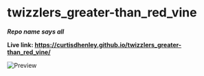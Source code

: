 # twizzlers_greater-than_red_vine
***Repo name says all***

**Live link: https://curtisdhenley.github.io/twizzlers_greater-than_red_vine/**

![Preview](/twizzlers_greater-than_red_vine/images/Screenshot%20(1).png)
